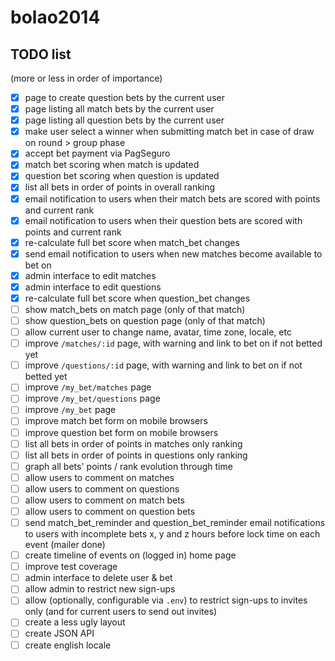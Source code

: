 # bolao2014

## TODO list

(more or less in order of importance)

- [X] page to create question bets by the current user
- [X] page listing all match bets by the current user
- [X] page listing all question bets by the current user
- [X] make user select a winner when submitting match bet in case of draw on round > group phase
- [X] accept bet payment via PagSeguro
- [X] match bet scoring when match is updated
- [X] question bet scoring when question is updated
- [X] list all bets in order of points in overall ranking
- [X] email notification to users when their match bets are scored with points and current rank
- [X] email notification to users when their question bets are scored with points and current rank
- [X] re-calculate full bet score when match_bet changes
- [x] send email notification to users when new matches become available to bet on
- [X] admin interface to edit matches
- [X] admin interface to edit questions
- [X] re-calculate full bet score when question_bet changes
- [ ] show match_bets on match page (only of that match)
- [ ] show question_bets on question page (only of that match)
- [ ] allow current user to change name, avatar, time zone, locale, etc
- [ ] improve `/matches/:id` page, with warning and link to bet on if not betted yet
- [ ] improve `/questions/:id` page, with warning and link to bet on if not betted yet
- [ ] improve `/my_bet/matches` page
- [ ] improve `/my_bet/questions` page
- [ ] improve `/my_bet` page
- [ ] improve match bet form on mobile browsers
- [ ] improve question bet form on mobile browsers
- [ ] list all bets in order of points in matches only ranking
- [ ] list all bets in order of points in questions only ranking
- [ ] graph all bets' points / rank evolution through time
- [ ] allow users to comment on matches
- [ ] allow users to comment on questions
- [ ] allow users to comment on match bets
- [ ] allow users to comment on question bets
- [ ] send match_bet_reminder and question_bet_reminder email notifications to users with incomplete bets x, y and z hours before lock time on each event (mailer done)
- [ ] create timeline of events on (logged in) home page
- [ ] improve test coverage
- [ ] admin interface to delete user & bet
- [ ] allow admin to restrict new sign-ups
- [ ] allow (optionally, configurable via `.env`) to restrict sign-ups to invites only (and for current users to send out invites)
- [ ] create a less ugly layout
- [ ] create JSON API
- [ ] create english locale

